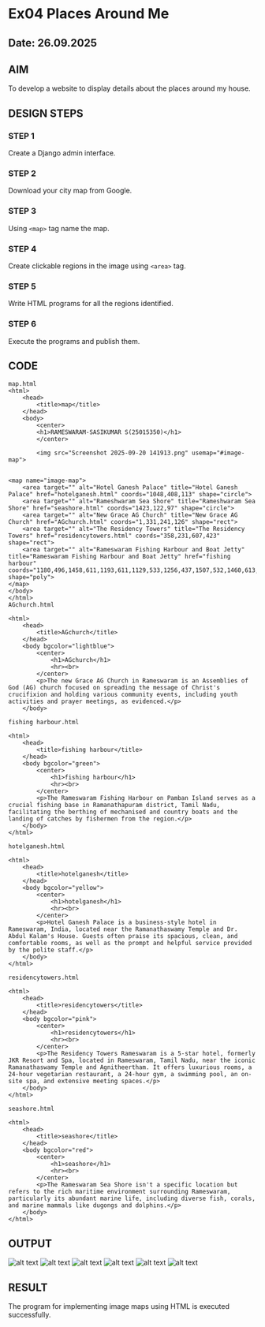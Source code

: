 # Ex04 Places Around Me
## Date: 26.09.2025

## AIM
To develop a website to display details about the places around my house.

## DESIGN STEPS

### STEP 1
Create a Django admin interface.

### STEP 2
Download your city map from Google.

### STEP 3
Using ```<map>``` tag name the map.

### STEP 4
Create clickable regions in the image using ```<area>``` tag.

### STEP 5
Write HTML programs for all the regions identified.

### STEP 6
Execute the programs and publish them.

## CODE
```
map.html
<html>
    <head>
        <title>map</title>
    </head>
    <body>
        <center>
        <h1>RAMESWARAM-SASIKUMAR S(25015350)</h1>
        </center>

        <img src="Screenshot 2025-09-20 141913.png" usemap="#image-map">


<map name="image-map">
    <area target="" alt="Hotel Ganesh Palace" title="Hotel Ganesh Palace" href="hotelganesh.html" coords="1048,408,113" shape="circle">
    <area target="" alt="Rameshwaram Sea Shore" title="Rameshwaram Sea Shore" href="seashore.html" coords="1423,122,97" shape="circle">
    <area target="" alt="New Grace AG Church" title="New Grace AG Church" href="AGchurch.html" coords="1,331,241,126" shape="rect">
    <area target="" alt="The Residency Towers" title="The Residency Towers" href="residencytowers.html" coords="358,231,607,423" shape="rect">
    <area target="" alt="Rameswaram Fishing Harbour and Boat Jetty" title="Rameswaram Fishing Harbour and Boat Jetty" href="fishing harbour" coords="1180,496,1458,611,1193,611,1129,533,1256,437,1507,532,1460,613,1198,609" shape="poly">
</map>
</body>
</html>
AGchurch.html

<html>
    <head>
        <title>AGchurch</title>
    </head>
    <body bgcolor="lightblue">
        <center>
            <h1>AGchurch</h1>
            <hr><br>
        </center>
        <p>The new Grace AG Church in Rameswaram is an Assemblies of God (AG) church focused on spreading the message of Christ's crucifixion and holding various community events, including youth activities and prayer meetings, as evidenced.</p>
    </body>

fishing harbour.html

<html>
    <head>
        <title>fishing harbour</title>
    </head>
    <body bgcolor="green">
        <center>
            <h1>fishing harbour</h1>
            <hr><br>
        </center>
        <p>The Rameswaram Fishing Harbour on Pamban Island serves as a crucial fishing base in Ramanathapuram district, Tamil Nadu, facilitating the berthing of mechanised and country boats and the landing of catches by fishermen from the region.</p>
    </body>
</html>

hotelganesh.html

<html>
    <head>
        <title>hotelganesh</title>
    </head>
    <body bgcolor="yellow">
        <center>
            <h1>hotelganesh</h1>
            <hr><br>
        </center>
        <p>Hotel Ganesh Palace is a business-style hotel in Rameswaram, India, located near the Ramanathaswamy Temple and Dr. Abdul Kalam's House. Guests often praise its spacious, clean, and comfortable rooms, as well as the prompt and helpful service provided by the polite staff.</p>
    </body>
</html>

residencytowers.html

<html>
    <head>
        <title>residencytowers</title>
    </head>
    <body bgcolor="pink">
        <center>
            <h1>residencytowers</h1>
            <hr><br>
        </center>
        <p>The Residency Towers Rameswaram is a 5-star hotel, formerly JKR Resort and Spa, located in Rameswaram, Tamil Nadu, near the iconic Ramanathaswamy Temple and Agnitheertham. It offers luxurious rooms, a 24-hour vegetarian restaurant, a 24-hour gym, a swimming pool, an on-site spa, and extensive meeting spaces.</p>
    </body>
</html>

seashore.html

<html>
    <head>
        <title>seashore</title>
    </head>
    <body bgcolor="red">
        <center>
            <h1>seashore</h1>
            <hr><br>
        </center>
        <p>The Rameswaram Sea Shore isn't a specific location but refers to the rich maritime environment surrounding Rameswaram, particularly its abundant marine life, including diverse fish, corals, and marine mammals like dugongs and dolphins.</p>
    </body>
</html>

```

## OUTPUT
![alt text](<Screenshot 2025-09-26 211943-1.png>)
![alt text](<Screenshot 2025-09-26 201720.png>)
![alt text](<Screenshot 2025-09-26 202342.png>)
![alt text](<Screenshot 2025-09-26 202550.png>)
![alt text](<Screenshot 2025-09-26 202756.png>)
![alt text](<Screenshot 2025-09-26 203457.png>)

## RESULT
The program for implementing image maps using HTML is executed successfully.
